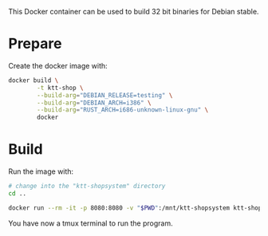 This Docker container can be used to build 32 bit
binaries for Debian stable.

# Prepare

Create the docker image with:
```bash
docker build \
        -t ktt-shop \
        --build-arg="DEBIAN_RELEASE=testing" \
        --build-arg="DEBIAN_ARCH=i386" \
        --build-arg="RUST_ARCH=i686-unknown-linux-gnu" \
        docker
```

# Build

Run the image with:
```bash
# change into the "ktt-shopsystem" directory
cd ..

docker run --rm -it -p 8080:8080 -v "$PWD":/mnt/ktt-shopsystem ktt-shop tmux
```

You have now a tmux terminal to run the program.
